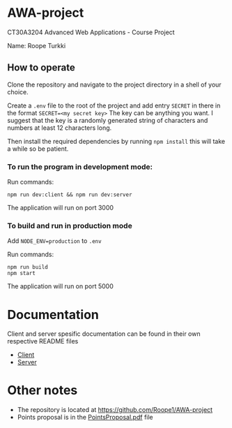 # AWA-project
CT30A3204 Advanced Web Applications - Course Project

Name: Roope Turkki

## How to operate
Clone the repository and navigate to the project directory in a shell of your choice.

Create a `.env` file to the root of the project and add entry `SECRET` in there in the format `SECRET=<my secret key>` The key can be anything you want. I suggest that the key is a randomly generated string of characters and numbers at least 12 characters long.

Then install the required dependencies by running `npm install` this will take a while so be patient.


### To run the program in development mode:

Run commands: 
```shell
npm run dev:client && npm run dev:server
```
The application will run on port 3000

### To build and run in production mode
Add `NODE_ENV=production` to `.env` 


Run commands:
```shell
npm run build
npm start
```
The application will run on port 5000

# Documentation
Client and server spesific documentation can be found in their own respective README files
* [Client](./client/README.md)
* [Server](./server/README.md)

# Other notes
* The repository is located at https://github.com/Roope1/AWA-project
* Points proposal is in the [PointsProposal.pdf](./PointsProposal.pdf) file